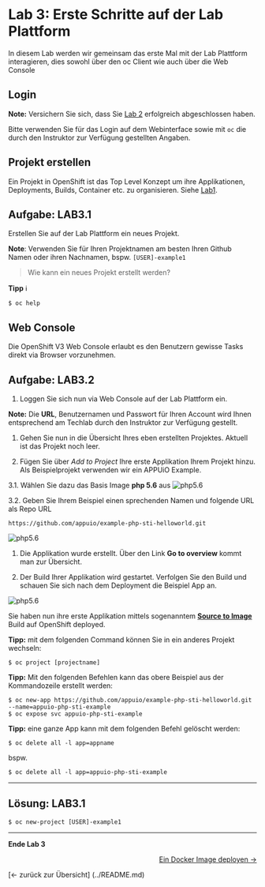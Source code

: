 # Lab 3: Erste Schritte auf der Lab Plattform

In diesem Lab werden wir gemeinsam das erste Mal mit der Lab Plattform interagieren, dies sowohl über den oc Client wie auch über die Web Console

## Login

**Note:** Versichern Sie sich, dass Sie [Lab 2](02_cli.md) erfolgreich abgeschlossen haben.

Bitte verwenden Sie für das Login auf dem Webinterface sowie mit `oc` die durch den Instruktor zur Verfügung gestellten Angaben.


## Projekt erstellen

Ein Projekt in OpenShift ist das Top Level Konzept um ihre Applikationen, Deployments, Builds, Container etc. zu organisieren. Siehe [Lab1](01_quicktour.md).


## Aufgabe: LAB3.1
Erstellen Sie auf der Lab Plattform ein neues Projekt.

**Note**: Verwenden Sie für Ihren Projektnamen am besten Ihren Github Namen oder ihren Nachnamen, bspw. `[USER]-example1`

> Wie kann ein neues Projekt erstellt werden?

**Tipp** :information_source:
```
$ oc help
```

## Web Console

Die OpenShift V3 Web Console erlaubt es den Benutzern gewisse Tasks direkt via Browser vorzunehmen.

## Aufgabe: LAB3.2
1. Loggen Sie sich nun via Web Console auf der Lab Plattform ein.

  **Note:** Die **URL**, Benutzernamen und Passwort für Ihren Account wird Ihnen entsprechend am Techlab durch den Instruktor zur Verfügung gestellt.

1. Gehen Sie nun in die Übersicht Ihres eben erstellten Projektes. Aktuell ist das Projekt noch leer.

1. Fügen Sie über *Add to Project* Ihre erste Applikation Ihrem Projekt hinzu. Als Beispielprojekt verwenden wir ein APPUiO Example.

  3.1. Wählen Sie dazu das Basis Image **php 5.6** aus
![php5.6](../images/lab_3_php5.6.png)

  3.2. Geben Sie Ihrem Beispiel einen sprechenden Namen und folgende URL als Repo URL
  ```
  https://github.com/appuio/example-php-sti-helloworld.git
  ```
![php5.6](../images/lab_3_example1.png)

1. Die Applikation wurde erstellt. Über den Link **Go to overview** kommt man zur Übersicht.

1. Der Build Ihrer Applikation wird gestartet. Verfolgen Sie den Build und schauen Sie sich nach dem Deployment die Beispiel App an.

![php5.6](../images/lab_3_example1-deployed.png)


Sie haben nun ihre erste Applikation mittels sogenanntem **[Source to Image](https://docs.openshift.com/container-platform/3.3/architecture/core_concepts/builds_and_image_streams.html#source-build)** Build auf OpenShift deployed.

**Tipp:** mit dem folgenden Command können Sie in ein anderes Projekt wechseln:
```
$ oc project [projectname]
```

**Tipp:** Mit den folgenden Befehlen kann das obere Beispiel aus der Kommandozeile erstellt werden:
```
$ oc new-app https://github.com/appuio/example-php-sti-helloworld.git --name=appuio-php-sti-example
$ oc expose svc appuio-php-sti-example
```

**Tipp:** eine ganze App kann mit dem folgenden Befehl gelöscht werden:
```
$ oc delete all -l app=appname
```
bspw.
```
$ oc delete all -l app=appuio-php-sti-example
```

---

## Lösung: LAB3.1

```
$ oc new-project [USER]-example1
```
---

**Ende Lab 3**

<p width="100px" align="right"><a href="04_deploy_dockerimage.md">Ein Docker Image deployen →</a></p>
[← zurück zur Übersicht] (../README.md)
